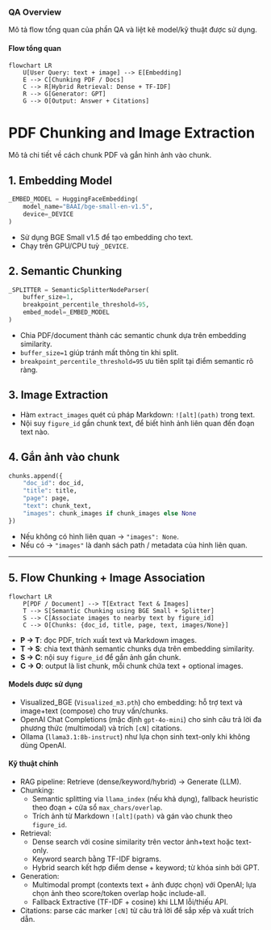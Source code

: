 ### QA Overview

Mô tả flow tổng quan của phần QA và liệt kê model/kỹ thuật được sử dụng.

#### Flow tổng quan
```mermaid
flowchart LR
    U[User Query: text + image] --> E[Embedding]
    E --> C[Chunking PDF / Docs]
    C --> R[Hybrid Retrieval: Dense + TF-IDF]
    R --> G[Generator: GPT]
    G --> O[Output: Answer + Citations]
```

# PDF Chunking and Image Extraction

Mô tả chi tiết về cách chunk PDF và gắn hình ảnh vào chunk.

## 1. Embedding Model

```python
_EMBED_MODEL = HuggingFaceEmbedding(
    model_name="BAAI/bge-small-en-v1.5",
    device=_DEVICE
)
```

* Sử dụng BGE Small v1.5 để tạo embedding cho text.
* Chạy trên GPU/CPU tuỳ `_DEVICE`.

## 2. Semantic Chunking

```python
_SPLITTER = SemanticSplitterNodeParser(
    buffer_size=1,
    breakpoint_percentile_threshold=95,
    embed_model=_EMBED_MODEL
)
```

* Chia PDF/document thành các semantic chunk dựa trên embedding similarity.
* `buffer_size=1` giúp tránh mất thông tin khi split.
* `breakpoint_percentile_threshold=95` ưu tiên split tại điểm semantic rõ ràng.

## 3. Image Extraction

* Hàm `extract_images` quét cú pháp Markdown: `![alt](path)` trong text.
* Nội suy `figure_id` gần chunk text, để biết hình ảnh liên quan đến đoạn text nào.

## 4. Gắn ảnh vào chunk

```python
chunks.append({
    "doc_id": doc_id,
    "title": title,
    "page": page,
    "text": chunk_text,
    "images": chunk_images if chunk_images else None
})
```

* Nếu không có hình liên quan → `"images": None`.
* Nếu có → `"images"` là danh sách path / metadata của hình liên quan.

---

## 5. Flow Chunking + Image Association

```mermaid
flowchart LR
    P[PDF / Document] --> T[Extract Text & Images]
    T --> S[Semantic Chunking using BGE Small + Splitter]
    S --> C[Associate images to nearby text by figure_id]
    C --> O[Chunks: {doc_id, title, page, text, images/None}]
```

* **P → T**: đọc PDF, trích xuất text và Markdown images.
* **T → S**: chia text thành semantic chunks dựa trên embedding similarity.
* **S → C**: nội suy `figure_id` để gắn ảnh gần chunk.
* **C → O**: output là list chunk, mỗi chunk chứa text + optional images.


#### Models được sử dụng
- Visualized_BGE (`Visualized_m3.pth`) cho embedding: hỗ trợ text và image+text (compose) cho truy vấn/chunks.
- OpenAI Chat Completions (mặc định `gpt-4o-mini`) cho sinh câu trả lời đa phương thức (multimodal) và trích `[cN]` citations.
- Ollama (`llama3.1:8b-instruct`) như lựa chọn sinh text-only khi không dùng OpenAI.

#### Kỹ thuật chính
- RAG pipeline: Retrieve (dense/keyword/hybrid) → Generate (LLM).
- Chunking:
  - Semantic splitting via `llama_index` (nếu khả dụng), fallback heuristic theo đoạn + cửa sổ `max_chars/overlap`.
  - Trích ảnh từ Markdown `![alt](path)` và gán vào chunk theo `figure_id`.
- Retrieval:
  - Dense search với cosine similarity trên vector ảnh+text hoặc text-only.
  - Keyword search bằng TF-IDF bigrams.
  - Hybrid search kết hợp điểm dense + keyword; từ khóa sinh bởi GPT.
- Generation:
  - Multimodal prompt (contexts text + ảnh được chọn) với OpenAI; lựa chọn ảnh theo score/token overlap hoặc include-all.
  - Fallback Extractive (TF-IDF + cosine) khi LLM lỗi/thiếu API.
- Citations: parse các marker `[cN]` từ câu trả lời để sắp xếp và xuất trích dẫn.




